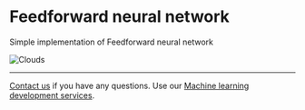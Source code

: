# Feedforward neural network
Simple implementation of Feedforward neural network

![Clouds](https://image.ibb.co/dtmukQ/Gaussian_Clouds.png)

--------

<a href="https://adexin.com/contact-us/">Contact us</a> if you have any questions. Use our <a href="https://adexin.com/services/machine-learning-consulting/">Machine learning development services</a>.
